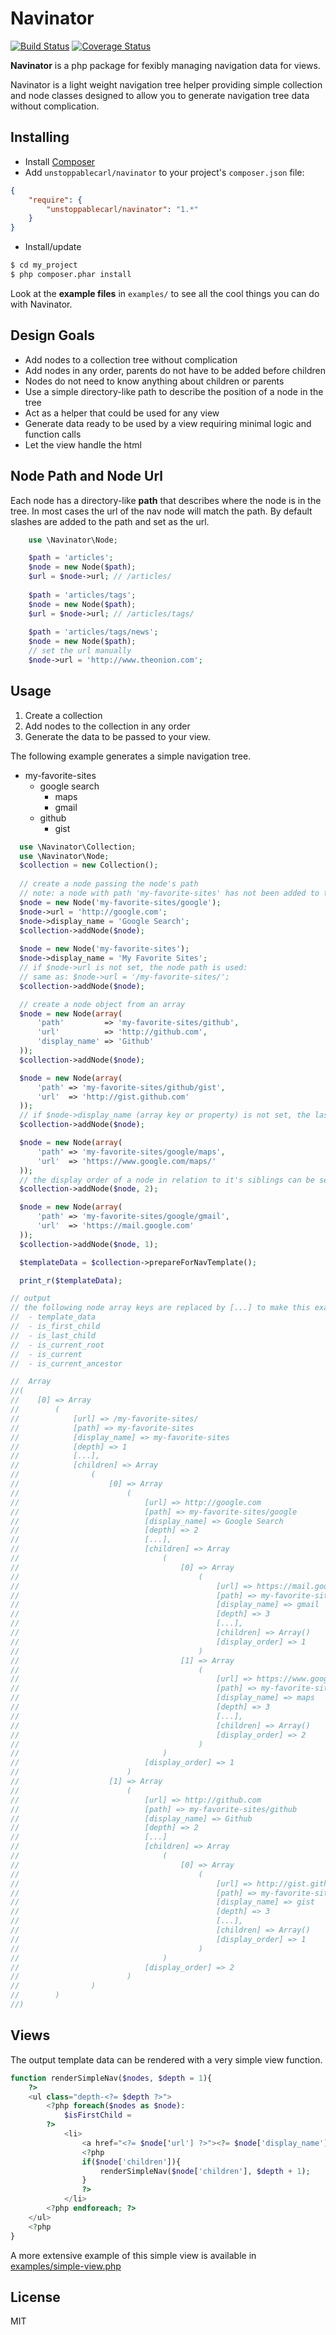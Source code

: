 Navinator
=========

[![Build Status](https://travis-ci.org/unstoppablecarl/navinator.png)](https://travis-ci.org/unstoppablecarl/navinator)
[![Coverage Status](https://coveralls.io/repos/unstoppablecarl/navinator/badge.png?branch=master)](https://coveralls.io/r/unstoppablecarl/navinator?branch=master)

**Navinator** is a php package for fexibly managing navigation data for views.

Navinator is a light weight navigation tree helper providing simple collection and node classes designed to allow you to generate navigation tree data without complication.

## Installing

- Install [Composer](http://getcomposer.org)
- Add `unstoppablecarl/navinator` to your project's `composer.json` file:

```json
{
    "require": {
        "unstoppablecarl/navinator": "1.*"
    }
}
```

- Install/update

```bash
$ cd my_project
$ php composer.phar install
```

Look at the **example files** in `examples/` to see all the cool things you can do with Navinator.

Design Goals
-----

*  Add nodes to a collection tree without complication
 *  Add nodes in any order, parents do not have to be added before children
 *  Nodes do not need to know anything about children or parents
*  Use a simple directory-like path to describe the position of a node in the tree
*  Act as a helper that could be used for any view
 *  Generate data ready to be used by a view requiring minimal logic and  function calls
 *  Let the view handle the html

Node Path and Node Url
-----

Each node has a directory-like **path** that describes where the node is in the tree. In most cases the url of the nav node will match the path. By default slashes are added to the path and set as the url.

```php
    use \Navinator\Node;

    $path = 'articles';
    $node = new Node($path);
    $url = $node->url; // /articles/
    
    $path = 'articles/tags';
    $node = new Node($path);
    $url = $node->url; // /articles/tags/
    
    $path = 'articles/tags/news';
    $node = new Node($path);
    // set the url manually
    $node->url = 'http://www.theonion.com';
```

Usage
-----

1.  Create a collection
2.  Add nodes to the collection in any order
3.  Generate the data to be passed to your view.

The following example generates a simple navigation tree.

* my-favorite-sites
    - google search
        * maps
        * gmail
    - github
        * gist

```php
  use \Navinator\Collection;
  use \Navinator\Node;
  $collection = new Collection();
  
  // create a node passing the node's path
  // note: a node with path 'my-favorite-sites' has not been added to the collection yet and does not need to be
  $node = new Node('my-favorite-sites/google');
  $node->url = 'http://google.com';
  $node->display_name = 'Google Search';
  $collection->addNode($node);
  
  $node = new Node('my-favorite-sites');
  $node->display_name = 'My Favorite Sites';
  // if $node->url is not set, the node path is used: 
  // same as: $node->url = '/my-favorite-sites/';
  $collection->addNode($node);

  // create a node object from an array
  $node = new Node(array(
      'path'         => 'my-favorite-sites/github',
      'url'          => 'http://github.com',
      'display_name' => 'Github'
  ));
  $collection->addNode($node);

  $node = new Node(array(
      'path' => 'my-favorite-sites/github/gist',
      'url'  => 'http://gist.github.com'
  ));
  // if $node->display_name (array key or property) is not set, the last segment of the the node path is used: same as $node->display_name = 'gist';
  $collection->addNode($node);

  $node = new Node(array(
      'path' => 'my-favorite-sites/google/maps',
      'url'  => 'https://www.google.com/maps/'
  ));
  // the display order of a node in relation to it's siblings can be set as the optional second param of $collection->addNode()
  $collection->addNode($node, 2);

  $node = new Node(array(
      'path' => 'my-favorite-sites/google/gmail',
      'url'  => 'https://mail.google.com'
  ));
  $collection->addNode($node, 1);

  $templateData = $collection->prepareForNavTemplate();

  print_r($templateData);

// output
// the following node array keys are replaced by [...] to make this example easier to read:
//  - template_data
//  - is_first_child
//  - is_last_child
//  - is_current_root
//  - is_current
//  - is_current_ancestor

//  Array
//(
//    [0] => Array
//        (
//            [url] => /my-favorite-sites/
//            [path] => my-favorite-sites
//            [display_name] => my-favorite-sites
//            [depth] => 1
//            [...],
//            [children] => Array
//                (
//                    [0] => Array
//                        (
//                            [url] => http://google.com
//                            [path] => my-favorite-sites/google
//                            [display_name] => Google Search
//                            [depth] => 2
//                            [...],
//                            [children] => Array
//                                (
//                                    [0] => Array
//                                        (
//                                            [url] => https://mail.google.com
//                                            [path] => my-favorite-sites/google/gmail
//                                            [display_name] => gmail
//                                            [depth] => 3
//                                            [...],
//                                            [children] => Array()
//                                            [display_order] => 1
//                                        )
//                                    [1] => Array
//                                        (
//                                            [url] => https://www.google.com/maps/
//                                            [path] => my-favorite-sites/google/maps
//                                            [display_name] => maps
//                                            [depth] => 3
//                                            [...],
//                                            [children] => Array()
//                                            [display_order] => 2
//                                        )
//                                )
//                            [display_order] => 1
//                        )
//                    [1] => Array
//                        (
//                            [url] => http://github.com
//                            [path] => my-favorite-sites/github
//                            [display_name] => Github
//                            [depth] => 2
//                            [...]
//                            [children] => Array
//                                (
//                                    [0] => Array
//                                        (
//                                            [url] => http://gist.github.com
//                                            [path] => my-favorite-sites/github/gist
//                                            [display_name] => gist
//                                            [depth] => 3
//                                            [...],
//                                            [children] => Array()
//                                            [display_order] => 1
//                                        )
//                                )
//                            [display_order] => 2
//                        )
//                )
//        )
//)
```

Views
-----

The output template data can be rendered with a very simple view function.

```php
function renderSimpleNav($nodes, $depth = 1){
    ?>
    <ul class="depth-<?= $depth ?>">
        <?php foreach($nodes as $node): 
            $isFirstChild = 
        ?>
            <li>
                <a href="<?= $node['url'] ?>"><?= $node['display_name'] ?></a>
                <?php
                if($node['children']){
                    renderSimpleNav($node['children'], $depth + 1);
                }
                ?>
            </li>
        <?php endforeach; ?>
    </ul>
    <?php
}
```

A more extensive example of this simple view is available in [examples/simple-view.php](examples/simple-view.php)

License
-

MIT
